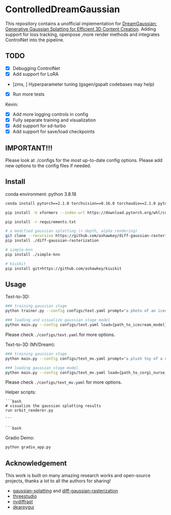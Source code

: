 # ControlledDreamGaussian

This repository contains a unofficial implementation for [DreamGaussian: Generative Gaussian Splatting for Efficient 3D Content Creation](https://arxiv.org/abs/2309.16653). Adding support for loss tracking, openpose ,more render methods and integrates ControlNet into the pipeline.

## TODO
- [x] Debugging ControlNet
- [x] Add support for LoRA
- [zms, ] Hyperparameter tuning (gsgen/gspalt codebases may help)
- [x] Run more tests

Kevin:
- [x] Add more logging controls in config
- [x] Fully separate training and visualization
- [x] Add support for sd-turbo
- [x] Add support for save/load checkpoints

## IMPORTANT!!!
Please look at ./configs for the most up-to-date config options. Please add new options to the config files if needed.

## Install

conda environment:
python 3.8.18
```bash
conda install pytorch==2.1.0 torchvision==0.16.0 torchaudio==2.1.0 pytorch-cuda=11.8 -c pytorch -c nvidia

pip install -U xformers --index-url https://download.pytorch.org/whl/cu118

pip install -r requirements.txt

# a modified gaussian splatting (+ depth, alpha rendering)
git clone --recursive https://github.com/ashawkey/diff-gaussian-rasterization
pip install ./diff-gaussian-rasterization

# simple-knn
pip install ./simple-knn

# kiuikit
pip install git+https://github.com/ashawkey/kiuikit
```

## Usage
Text-to-3D:

```bash
### training gaussian stage
python trainer.py --config configs/text.yaml prompt="a photo of an icecream" save_path=icecream

### loading and visualize gaussian stage model
python main.py --config configs/text.yaml load={path_to_icecream_model}
```

Please check `./configs/text.yaml` for more options.

Text-to-3D (MVDream):

```bash
### training gaussian stage
python main.py --config configs/text_mv.yaml prompt="a plush toy of a corgi nurse" save_path=corgi_nurse

### loading gaussian stage model
python main.py --config configs/text_mv.yaml load={path_to_corgi_nurse_model}
```

Please check `./configs/text_mv.yaml` for more options.

Helper scripts:
    
    ```bash
    # visualize the gaussian splatting results
    run orbit_renderer.py
    
    ```

    ```bash

Gradio Demo:

```bash
python gradio_app.py
```

## Acknowledgement

This work is built on many amazing research works and open-source projects, thanks a lot to all the authors for sharing!

- [gaussian-splatting](https://github.com/graphdeco-inria/gaussian-splatting) and [diff-gaussian-rasterization](https://github.com/graphdeco-inria/diff-gaussian-rasterization)
- [threestudio](https://github.com/threestudio-project/threestudio)
- [nvdiffrast](https://github.com/NVlabs/nvdiffrast)
- [dearpygui](https://github.com/hoffstadt/DearPyGui)


